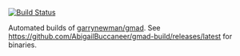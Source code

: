 [![Build Status](https://travis-ci.org/AbigailBuccaneer/gmad-build.svg?branch=master)](https://travis-ci.org/AbigailBuccaneer/gmad-build)

Automated builds of [garrynewman/gmad][].
See https://github.com/AbigailBuccaneer/gmad-build/releases/latest for binaries.

[garrynewman/gmad]: https://github.com/garrynewman/gmad
